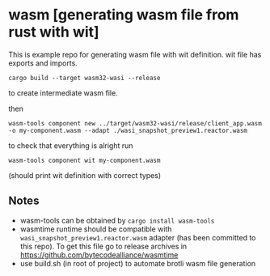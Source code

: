 # wasm [generating wasm file from rust with wit]

This is example repo for generating wasm file with wit definition. wit file has exports and imports.

```
cargo build --target wasm32-wasi --release
```

to create intermediate wasm file.

then

```
wasm-tools component new ../target/wasm32-wasi/release/client_app.wasm -o my-component.wasm --adapt ./wasi_snapshot_preview1.reactor.wasm
```

to check that everything is alright run

```
wasm-tools component wit my-component.wasm
```

(should print wit definition with correct types)

## Notes

- wasm-tools can be obtained by `cargo install wasm-tools`
- wasmtime runtime should be compatible with `wasi_snapshot_preview1.reactor.wasm` adapter (has been committed to this repo). To get this file go to release archives in https://github.com/bytecodealliance/wasmtime
- use build.sh (in root of project) to automate brotli wasm file generation
